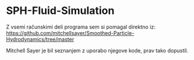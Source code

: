 # SPH-Fluid-Simulation
Z vsemi računskimi deli programa sem si pomagal direktno iz:
https://github.com/mitchellsayer/Smoothed-Particle-Hydrodynamics/tree/master

Mitchell Sayer je bil seznanjem z uporabo njegove kode, prav tako dopustil.
